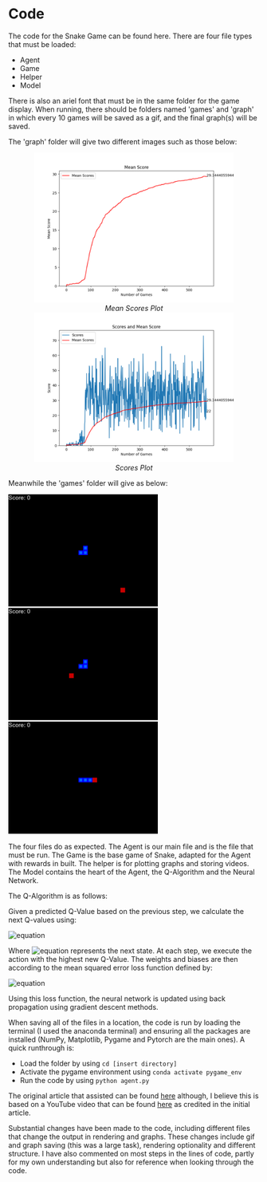 # Code
The code for the Snake Game can be found here.
There are four file types that must be loaded:
  - Agent
  - Game
  - Helper
  - Model
    
There is also an ariel font that must be in the same folder for the game display.
When running, there should be folders named 'games' and 'graph' in which every 10 games will be saved as a gif, and the final graph(s) will be saved.

The 'graph' folder will give two different images such as those below:

<div style="display: inline-block; text-align: center;">
  <div style="display: inline-block;">
    <img src="Example/mean_scores_plot.png" alt="Mean Scores Plot" width="400">
    <div><em>Mean Scores Plot</em></div>
  </div>
  <div style="display: inline-block;">
    <img src="Example/scores_plot.png" alt="Scores Plot" width="400">
    <div><em>Scores Plot</em></div>
  </div>
</div>


Meanwhile the 'games' folder will give as below:

<img src="Example/10.gif" alt="alt text" width="300"> <img src="Example/50.gif" alt="alt text" width="300"> <img src="Example/140.gif" alt="alt text" width="300">

The four files do as expected. The Agent is our main file and is the file that must be run. The Game is the base game of Snake, adapted for the Agent with rewards in built. The helper is for plotting graphs and storing videos. The Model contains the heart of the Agent, the Q-Algorithm and the Neural Network.

The Q-Algorithm is as follows:

  Given a predicted Q-Value based on the previous step, we calculate the next Q-values using:
  
  ![equation](https://latex.codecogs.com/svg.image?%20Q_%7Bnew%7D=r&plus;%5Cgamma%5Ccdot%20Q_%7B%5Ctext%7Bpred%7D%7D(S'))
  
  Where ![equation](https://latex.codecogs.com/svg.image?S') represents the next state. At each step, we execute the action with the highest new Q-Value. 
  The weights and biases are then according to the mean squared error loss function defined by:
  
  ![equation](https://latex.codecogs.com/svg.image?%5Cmathcal%7BL%7D=(Q_%7B%5Ctext%7Bnew%7D%7D-Q_%7B%5Ctext%7Bpred%7D%7D)%5E2)
  
  Using this loss function, the neural network is updated using back propagation using gradient descent methods.

When saving all of the files in a location, the code is run by loading the terminal (I used the anaconda terminal) and ensuring all the packages are installed (NumPy, Matplotlib, Pygame and Pytorch are the main ones). A quick runthrough is:
  - Load the folder by using `cd [insert directory]`
  - Activate the pygame environment using `conda activate pygame_env`
  - Run the code by using `python agent.py`


The original article that assisted can be found [here](https://medium.com/@nancy.q.zhou/teaching-an-ai-to-play-the-snake-game-using-reinforcement-learning-6d2a6e8f3b1c) although, I believe this is based on a YouTube video that can be found [here](https://www.youtube.com/watch?v=L8ypSXwyBds&t=1010s) as credited in the initial article.

Substantial changes have been made to the code, including different files that change the output in rendering and graphs. These changes include gif and graph saving (this was a large task), rendering optionality and different structure. I have also commented on most steps in the lines of code, partly for my own understanding but also for reference when looking through the code.
